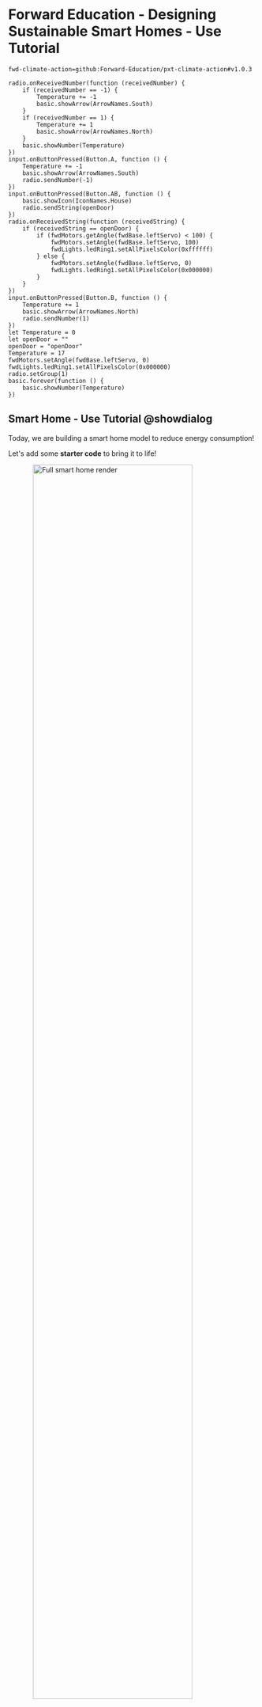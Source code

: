 # Forward Education - Designing Sustainable Smart Homes - Use Tutorial

```package
fwd-climate-action=github:Forward-Education/pxt-climate-action#v1.0.3
```

```template
radio.onReceivedNumber(function (receivedNumber) {
    if (receivedNumber == -1) {
        Temperature += -1
        basic.showArrow(ArrowNames.South)
    }
    if (receivedNumber == 1) {
        Temperature += 1
        basic.showArrow(ArrowNames.North)
    }
    basic.showNumber(Temperature)
})
input.onButtonPressed(Button.A, function () {
    Temperature += -1
    basic.showArrow(ArrowNames.South)
    radio.sendNumber(-1)
})
input.onButtonPressed(Button.AB, function () {
    basic.showIcon(IconNames.House)
    radio.sendString(openDoor)
})
radio.onReceivedString(function (receivedString) {
    if (receivedString == openDoor) {
        if (fwdMotors.getAngle(fwdBase.leftServo) < 100) {
            fwdMotors.setAngle(fwdBase.leftServo, 100)
            fwdLights.ledRing1.setAllPixelsColor(0xffffff)
        } else {
            fwdMotors.setAngle(fwdBase.leftServo, 0)
            fwdLights.ledRing1.setAllPixelsColor(0x000000)
        }
    }
})
input.onButtonPressed(Button.B, function () {
    Temperature += 1
    basic.showArrow(ArrowNames.North)
    radio.sendNumber(1)
})
let Temperature = 0
let openDoor = ""
openDoor = "openDoor"
Temperature = 17
fwdMotors.setAngle(fwdBase.leftServo, 0)
fwdLights.ledRing1.setAllPixelsColor(0x000000)
radio.setGroup(1)
basic.forever(function () {
    basic.showNumber(Temperature)
})
```

## Smart Home - Use Tutorial @showdialog

Today, we are building a smart home model to reduce energy consumption!

Let's add some **starter code** to bring it to life!

<img src="https://raw.githubusercontent.com/forward-education/pxt-climate-action/main/tutorial-assets/ms-smarthome-render.webp" alt="Full smart home render" style="display: block; width: 80%; margin:auto;">

## Step 1 @showdialog

IMPORTANT! Make sure your Climate Action Kit Breakout Board is turned on and your micro:bit is plugged into your computer.

<img src="https://raw.githubusercontent.com/forward-education/pxt-climate-action/main/tutorial-assets/pluganim.webp" alt="Plug micro:bit into USB port on computer" style="display: block; width: 40%; margin:auto;">

## Step 2 @showdialog

Click the three dots beside the `|Download|` button, then click on _Connect Device_.
Next, follow the steps to pair your micro:bit.

<img src="https://raw.githubusercontent.com/forward-education/pxt-climate-action/main/tutorial-assets/pairmicrobitGIF.webp"  alt="Pairing gif" style="display: block; width: 60%; margin:auto;">

## Step 3

Click the `|Download|` button to download the starter code to your project on **both** of the micro:bits in your project.

## Step 4

Place one micro:bit into the **breakout board in the model**, and hold one micro:bit **in your hand** throughout this project.

## Step 5

Take a look at the physical project you just built.

What robotic components do you notice? How do you think they’ll work together to make our model function as we expect?

~hint Tell Me More!
The automated smart home model has:

-   One `||fwdMotors:servo motor||` that rotates to unlock the front door.

-   One `||fwdSensors:LED ring||` to turn the lights on and off in the room.

-   One `||fwdSensors:touch sensor||` and one `||fwdSensors:solar sensor||` that we're not using **yet** but we will in the **modify** tutorial.

-   These parts are connected to the **breakout board** through **cables**.

-   The breakout board is connected to a **micro:bit** which holds all the code that will tell our sensors what to do and when to do it

-   A second **micro:bit** holds the same code and communicates wirelessly back and forth!

hint~

## Step 6

Think about how smart homes in our lesson worked.

What do you think that the micro:bit in your **model** represents inside of your house?

What do you think that the micro:bit in your hand represents?

~hint Tell Me More!

-   The micro:bit in your **model** represents a smart thermostat in our house.

-   The micro:bit in your **hand** represents a phone or smart app that can control automated functions in our house.

-   These micro:bits communicate using **radio waves**, similar to how most smart apps control lights in a house.

hint~

## Step 7

Think back to our lesson about wireless communication. Which blocks do you think the two micro:bits use to communicate with each other using **radio waves**?

~hint Tell Me More!

The `||Radio:radio set group||` makes sure that both micro:bits are communicating on the same radio channel.

`||Radio:radio send||` number or string blocks **send** a message from the micro:bit you pressed a button on, to the second micro:bit.

The `||Radio:radio received||` number or string blocks **listen** for instructions from the micro:bit you pressed a button on.

hint~

```blocks
// @highlight
radio.setGroup(1)

input.onButtonPressed(Button.A, function () {
    Temperature += -1
    basic.showArrow(ArrowNames.South)
   // @highlight
    radio.sendNumber(-1)
})

// @highlight
radio.onReceivedNumber(function (receivedNumber) {
    if (receivedNumber == -1) {
        basic.showArrow(ArrowNames.South)
        Temperature += -1
    }
    if (receivedNumber == 1) {
        basic.showArrow(ArrowNames.North)
        Temperature += 1
    }
    basic.showNumber(Temperature)
})
```

## Step 8

Let's test the functionality of our **thermostat inside our house**!

Press the **A** button on the micro:bit inside your model. What do you notice happens?

~hint Tell Me More!

The **A** button is an **input** that triggers a set of instructions:

1. 1 degree is subtracted from the `||Variables:temperature||` variable on the first micro:bit.

2. The micro:bit `||Basic:displays||` an arrow pointing down.

3. The micro:bit in the model `||radio:sends||` the number "-1" to the micro:bit in your hand.

4. The micro:bit in your hand `||Radio:receives||` the number "-1" and repeats steps 2. and 3. on its `||Basic:LED display||`.

5. Both micro:bits display the new `||Variables:temperature||` on their `||Basic:LED dispalys||`.

hint~

```blocks
input.onButtonPressed(Button.A, function () {
    Temperature += -1
    basic.showArrow(ArrowNames.South)
    radio.sendNumber(-1)
})

radio.onReceivedNumber(function (receivedNumber) {
    if (receivedNumber == -1) {
        Temperature += -1
        basic.showArrow(ArrowNames.South)
    }
    basic.showNumber(Temperature)
})

basic.forever(function () {
    basic.showNumber(Temperature)
})
```

## Step 9

Now let's test the same functionality with our **remote controlled app**.

Press the **A** button using the micro:bit in **your hand**. What do you notice?

~hint Tell Me More!
The micro:bit in your hand sends the same message as in the previous step!

The thermostat is now set to **1 degree Celsius cooler.**
hint~

```blocks
input.onButtonPressed(Button.B, function () {
    Temperature += 1
    basic.showArrow(ArrowNames.North)
    radio.sendNumber(1)
})

radio.onReceivedNumber(function (receivedNumber) {
    if (receivedNumber == 1) {
        Temperature += 1
        basic.showArrow(ArrowNames.North)
    }
    basic.showNumber(Temperature)
})

basic.forever(function () {
    basic.showNumber(Temperature)
})
```

## Step 10

How can we **increase** the temperature of our thermostat?

~hint Tell Me More!

If we press the **B** button on either micro:bit, the `||variables:Temperature||` variable increases by 1 degree Celsius!

hint~

```blocks
input.onButtonPressed(Button.B, function () {
    Temperature += 1
    basic.showArrow(ArrowNames.North)
    radio.sendNumber(1)
})

radio.onReceivedNumber(function (receivedNumber) {
    if (receivedNumber == 1) {
        Temperature += 1
        basic.showArrow(ArrowNames.North)
    }
    basic.showNumber(Temperature)
})

basic.forever(function () {
    basic.showNumber(Temperature)
})
```

## Step 11

Now that you understand how to adjust the **thermostat** using both micro:bits, which code blocks do you think **unlock the door** and **turns on the lights**?

~hint Tell Me More!

Pressing **A+B** on the **micro:bit in your hand** unlocks the door and turns on the lights remotely, like waking up in the morning, or getting home for the day!

If the door is locked, the `||fwdMotors:leftServo||` turns to 100 degrees, so we can slide open the door.

At the same time, the `||fwdSensors:LED ring||` turns on so we can see inside our house!

hint~

```blocks
input.onButtonPressed(Button.AB, function () {
    basic.showIcon(IconNames.House)
    // @highlight
    radio.sendString(openDoor)
})
radio.onReceivedString(function (receivedString) {
    if (receivedString == openDoor) {
        if (fwdMotors.getAngle(fwdBase.leftServo) < 100) {
            // @highlight
            fwdMotors.setAngle(fwdBase.leftServo, 100)
            // @highlight
            fwdLights.ledRing1.setAllPixelsColor(0xffffff)
        } else {
            fwdMotors.setAngle(fwdBase.leftServo, 0)
            fwdLights.ledRing1.setAllPixelsColor(0x000000)
        }
    }
})
```

## Step 12

What will happen when we press **A+B** a second time?

~hint Tell Me More!

If the door is unlocked, pressing **A+B** sets the `||fwdMotors:leftServo||` to 0 degrees and the `||fwdSensors:LEDRing||` to black.

This is especially helpful in conserving energy when we **go to bed** or **leave the house**.
hint~

```blocks
input.onButtonPressed(Button.AB, function () {
    basic.showIcon(IconNames.House)
    // @highlight
    radio.sendString(openDoor)
})

radio.onReceivedString(function (receivedString) {
    if (receivedString == openDoor) {
        if (fwdMotors.getAngle(fwdBase.leftServo) < 100) {
            fwdMotors.setAngle(fwdBase.leftServo, 100)
            fwdLights.ledRing1.setAllPixelsColor(0xffffff)
        } else {
            // @highlight
            fwdMotors.setAngle(fwdBase.leftServo, 0)
            // @highlight
            fwdLights.ledRing1.setAllPixelsColor(0x000000)
        }
    }
})
```

## Reflection

Before we wrap up:

1. How do you think using the remote controller or automated features helps reduce energy usage in our home?
2. What other features might you adapt to help make your automated smart home more sustainable?

## Finished

Click the `|Done|` button to finish this tutorial.
